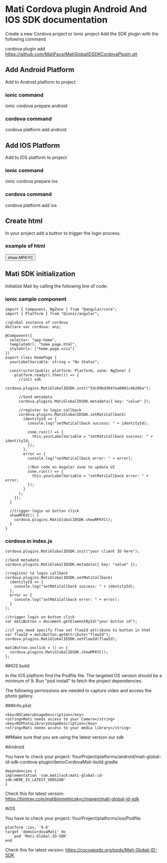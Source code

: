 # Mati Cordova plugin Android And IOS SDK documentation

Create a new Cordova project or Ionic project
Add the SDK plugin with the following command

cordova plugin add https://github.com/MatiFace/MatiGlobalIDSDKCordovaPlugin.git

## Add Android Platform

Add to Android platform to project

### ionic command

ionic cordova prepare android

### cordova command

cordova platform add android

## Add IOS Platform

Add to IOS platform to project

### ionic command

ionic cordova prepare ios

### cordova command

cordova platform add ios

## Create html

In your project add a button to trigger the login process.

### example of html

<input
     class="matiButton"
     id="matiButton"
     type="button"
     value="show MFKYC"
     flowId="5e962a23728ddc001b5937aa"
   />

## Mati SDK initialization

Initialize Mati by calling the following line of code:

### ionic sample component

    import { Component, NgZone } from "@angular/core";
    import { Platform } from "@ionic/angular";

    //global instance of cordova
    declare var cordova: any;

    @Component({
      selector: "app-home",
      templateUrl: "home.page.html",
      styleUrls: ["home.page.scss"]
    })
    export class HomePage {
      yourLabelVariable: string = "No Status";

      constructor(public platform: Platform, zone: NgZone) {
        platform.ready().then(() => {
          //init sdk
          cordova.plugins.MatiGlobalIDSDK.init("5dc09bd3047ea0001c4b20ba");

          //Send metadata
          cordova.plugins.MatiGlobalIDSDK.metadata({ key: "value" });

          //register to login callback
          cordova.plugins.MatiGlobalIDSDK.setMatiCallback(
            identityId => {
              console.log("setMatiCallback success: " + identityId);

              zone.run(() => {
                this.yourLabelVariable = "setMatiCallback success: " + identityId;
              });
            },
            error => {
              console.log("setMatiCallback error: " + error);

              //Run code on Angular zone to update UI
              zone.run(() => {
                this.yourLabelVariable = "setMatiCallback error: " + error;
              });
            }
          );
        });
      }

      //trigger login on button click
      showMFKYC() {
        cordova.plugins.MatiGlobalIDSDK.showMFKYC();
      }
    }

### cordova in index.js

    cordova.plugins.MatiGlobalIDSDK.init("your client ID here");

    //Send metadata
    cordova.plugins.MatiGlobalIDSDK.metadata({ key: "value" });

    //register to login callback
    cordova.plugins.MatiGlobalIDSDK.setMatiCallback(
      identityId => {
        console.log("setMatiCallback success: " + identityId);
      },
      error => {
        console.log("setMatiCallback error: " + error);
      }
    );

    //trigger login on button click
    var matiButton = document.getElementById("your button id");
    
    //if you need specify flow set flowId attribute to button in html
    var flowId = matiButton.getAttribute("flowId");
    cordova.plugins.MatiGlobalIDSDK.setFlowId(flowId);
    
    matiButton.onclick = () => {
      cordova.plugins.MatiGlobalIDSDK.showMFKYC();
    };

##IOS build

In the IOS platform find the Podfile file. The targeted OS version should be a minimum of 9. Run "pod install" to fetch the project dependencies.

The following permissions are needed to capture video and access the photo gallery.

###Info.plist

```
<key>NSCameraUsageDescription</key>
<string>Mati needs access to your Camera</string>
<key>NSPhotoLibraryUsageDescription</key>
<string>Mati needs access to your media library</string>
```
##Make sure that you are using the latest version our sdk

#Android

You have to check your project: YourProject/platforms/android/mati-global-id-sdk-cordova-plugin/demoCordovaMati-build.gradle

```
dependencies {
implementation 'com.matilock:mati-global-id-sdk:HERE_IS_LATEST_VERSION'
}
```
Check this for latest version: 
https://bintray.com/matibiometricskyc/maven/mati-global-id-sdk

#iOS

You have to check your project: YourProject/platforms/ios/Podfile

```
platform :ios, '9.0'
target 'demoCordovaMati' do
    pod 'Mati-Global-ID-SDK'
end
```
Check this for latest version: 
https://cocoapods.org/pods/Mati-Global-ID-SDK




